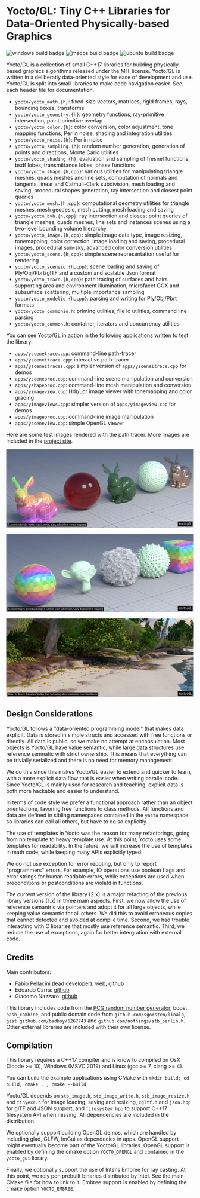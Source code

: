 # Yocto/GL: Tiny C++ Libraries for Data-Oriented Physically-based Graphics

![windows build badge](https://github.com/xelatihy/yocto-gl/workflows/windows-build/badge.svg)
![macos build badge](https://github.com/xelatihy/yocto-gl/workflows/macos-build/badge.svg)
![ubuntu build badge](https://github.com/xelatihy/yocto-gl/workflows/ubuntu-build/badge.svg)

Yocto/GL is a collection of small C++17 libraries for building
physically-based graphics algorithms released under the MIT license.
Yocto/GL is written in a deliberatly data-oriented style for ease of
development and use.
Yocto/GL is split into small libraries to make code navigation easier.
See each header file for documentation.

- `yocto/yocto_math.{h}`: fixed-size vectors, matrices, rigid frames, rays,
   bounding boxes, transforms
- `yocto/yocto_geometry.{h}`: geometry functions, ray-primitive intersection,
   point-primitive overlap
- `yocto/yocto_color.{h}`: color conversion, color adjustment, tone mapping
   functions, Perlin noise, shading and integration utilities
- `yocto/yocto_noise.{h}`: Perlin noise
- `yocto/yocto_sampling.{h}`: random number generation, generation of points
   and directions, Monte Carlo utilities
- `yocto/yocto_shading.{h}`: evaluation and sampling of fresnel functions, 
   bsdf lobes, transmittance lobes, phase functions
- `yocto/yocto_shape.{h,cpp}`:  various utilities for manipulating
   triangle meshes, quads meshes and line sets, computation of normals and
   tangents, linear and Catmull-Clark subdivision, mesh loading and saving,
   procedural shapes generation, ray intersection and closest point queries
- `yocto/yocto_mesh.{h,cpp}`:  computational geometry utilities for triangle
   meshes, mesh geodesic, mesh cutting, mesh loading and saving
- `yocto/yocto_bvh.{h,cpp}`:  ray intersection and closest point queries of
   triangle meshes, quads meshes, line sets and instances scenes using a
   two-level bounding volume hierarchy
- `yocto/yocto_image.{h,cpp}`: simple image data type, image resizing,
   tonemapping, color correction, image loading and saving,
   procedural images, procedural sun-sky, advanced color conversion utilities
- `yocto/yocto_scene.{h,cpp}`: simple scene representation useful for rendering
- `yocto/yocto_sceneio.{h,cpp}`: scene loading and saving of Ply/Obj/Pbrt/glTF 
   and a custom and scalable Json format
- `yocto/yocto_trace.{h,cpp}`: path tracing of surfaces and hairs supporting
   area and environment illumination, microfacet GGX and subsurface scattering,
   multiple importance sampling
- `yocto/yocto_modelio.{h,cpp}`: parsing and writing for Ply/Obj/Pbrt formats
- `yocto/yocto_commonio.h`: printing utilities, file io utilities,
  command line parsing
- `yocto/yocto_common.h`: container, iterators and concurrency utilities

You can see Yocto/GL in action in the following applications written to
test the library:

- `apps/yscenetrace.cpp`:   command-line path-tracer
- `apps/ysceneitrace.cpp`:  interactive path-tracer
- `apps/ysceneitraces.cpp`: simpler version of `apps/ysceneitrace.cpp` for demos
- `apps/ysceneproc.cpp`: command-line scene manipulation and conversion
- `apps/yshapeproc.cpp`: command-line mesh manipulation and conversion
- `apps/yimageview.cpp`: Hdr/Ldr image viewer with tonemapping and color grading
- `apps/yimageviews.cpp`: simpler version of `apps/yimageview.cpp` for demos
- `apps/yimageproc.cpp`: command-line image manipulation
- `apps/ysceneview.cpp`: simple OpenGL viewer

Here are some test images rendered with the path tracer. More images are
included in the [project site](https://xelatihy.github.io/yocto-gl/).

![Example materials: matte, plastic, metal, glass, subsurface, normal mapping](images/features1.png)

![Example shapes: procedural shapes, Catmull-Clark subdivision, hairs, displacement mapping](images/features2.png)

![Image rendered with Yocto/GL path tracer. Model by Disney Animation Studios.](images/island.png)

## Design Considerations

Yocto/GL follows a "data-oriented programming model" that makes data explicit.
Data is stored in simple structs and accessed with free functions or directly.
All data is public, so we make no attempt at encapsulation.
Most objects is Yocto/GL have value semantic, while large data structures 
use reference semnatic with strict ownership. This means that everything 
can be trivially serialized and there is no need for memory management.

We do this since this makes Yocto/GL easier to extend and quicker to learn,
with a more explicit data flow that is easier when writing parallel code.
Since Yocto/GL is mainly used for research and teaching,
explicit data is both more hackable and easier to understand.

In terms of code style we prefer a functional approach rather than an
object oriented one, favoring free functions to class methods. All functions
and data are defined in sibling namespaces contained in the `yocto` namespace 
so libraries can call all others, but have to do so explicitly. 

The use of templates in Yocto was the reason for many refactorings, going
from no template to heavy template use. At this point, Yocto uses some templates 
for readability. In the future, we will increase the use of templates in math 
code, while keeping many APIs explicitly typed.

We do not use exception for error repoting, but only to report "programmers"
errors. For example, IO operations use boolean flags and error strings for
human readable errors, while exceptions are used when preconditions or 
postconditions are violatd in functions.

The current version of the library (2.x) is a major refacting of the previous 
library versions (1.x) in three main aspects. First, we now allow the use of 
reference semantric via pointers and adopt it for all large objects, while 
keeping value semantic for all others. We did this to avoid erroneous copies
that cannot detected and avoided at compile time. Second, we had trouble 
interacting with C libraries that mostly use reference semantic. Third, we
reduce the use of exceptions, again for better intergration with external code.

## Credits

Main contributors:

- Fabio Pellacini (lead developer): [web](http://pellacini.di.uniroma1.it), [github](https://github.com/xelatihy)
- Edoardo Carra: [github](https://github.com/edoardocarra)
- Giacomo Nazzaro: [github](https://github.com/giacomonazzaro)

This library includes code from the [PCG random number generator](http://www.pcg-random.org),
boost `hash_combine`, and public domain code from `github.com/sgorsten/linalg`,
`gist.github.com/badboy/6267743` and `github.com/nothings/stb_perlin.h`.
Other external libraries are included with their own license.

## Compilation

This library requires a C++17 compiler and is know to compiled on
OsX (Xcode >= 10), Windows (MSVC 2019) and Linux (gcc >= 7, clang >= 4).

You can build the example applications using CMake with
    `mkdir build; cd build; cmake ..; cmake --build .`

Yocto/GL depends on `stb_image.h`, `stb_image_write.h`, `stb_image_resize.h` and
`tinyexr.h` for image loading, saving and resizing,  `cgltf.h` and `json.hpp`
for glTF and JSON support, and `filesystem.hpp` to support C++17 filesystem API 
when missing. All dependencies are included in the distribution.

We optionally support building OpenGL demos, which are handled by including
glad, GLFW, ImGui as dependecies in apps. OpenGL support might eventually
become part of the Yocto/GL libraries. OpenGL support is enabled by defining
the cmake option `YOCTO_OPENGL` and contained in the `yocto_gui` library.

Finally, we optionally support the use of Intel's Embree for ray casting.
At this point, we rely pon prebuilt binaries distributed by Intel.
See the main CMake file for how to link to it. Embree support is enabled by
defining the cmake option `YOCTO_EMBREE`.
